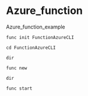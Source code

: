 # Azure_function
Azure_function_example

```    
func init FunctionAzureCLI
``` 

``` 
cd FunctionAzureCLI
``` 

```
dir
```

```
func new
```

```
dir
```

```
func start
```

